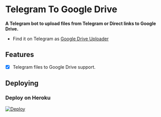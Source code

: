# Telegram To Google Drive
**A Telegram bot to upload files from Telegram or Direct links to Google Drive.**
- Find it on Telegram as [Google Drive Uploader](https://t.me/DoubleT2245)

## Features
- [X] Telegram files to Google Drive support.

## Deploying

### Deploy on Heroku
[![Deploy](https://www.herokucdn.com/deploy/button.svg)](https://heroku.com/deploy?template=https://github.com/thantzinmyothant1/Only-Share-Telegram-to-Google-Drive)